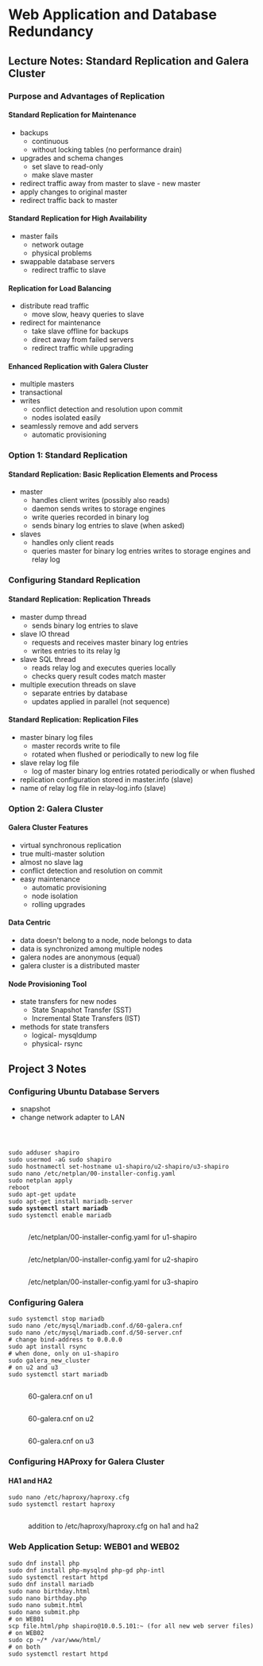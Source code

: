# Web Application and Database Redundancy

## Lecture Notes: Standard Replication and Galera Cluster

### Purpose and Advantages of Replication

#### Standard Replication for Maintenance

* backups
  * continuous
  * without locking tables (no performance drain)
* upgrades and schema changes
  * set slave to read-only&#x20;
  * make slave master
* redirect traffic away from master to slave - new master
* apply changes to original master
* redirect traffic back to master

#### Standard Replication for High Availability

* master fails
  * network outage
  * physical problems
* swappable database servers
  * redirect traffic to slave

#### Replication for Load Balancing

* distribute read traffic
  * move slow, heavy queries to slave
* redirect for maintenance
  * take slave offline for backups
  * direct away from failed servers
  * redirect traffic while upgrading

#### Enhanced Replication with Galera Cluster

* multiple masters
* transactional
* writes
  * conflict detection and resolution upon commit
  * nodes isolated easily
* seamlessly remove and add servers
  * automatic provisioning

### Option 1: Standard Replication

#### Standard Replication: Basic Replication Elements and Process

* master
  * handles client writes (possibly also reads)
  * daemon sends writes to storage engines
  * write queries recorded in binary log
  * sends binary log entries to slave (when asked)
* slaves
  * handles only client reads
  * queries master for binary log entries writes to storage engines and relay log

### Configuring Standard Replication

#### Standard Replication: Replication Threads

* master dump thread
  * sends binary log entries to slave
* slave IO thread
  * requests and receives master binary log entries
  * writes entries to its relay lg
* slave SQL thread
  * reads relay log and executes queries locally
  * checks query result codes match master
* multiple execution threads on slave
  * separate entries by database
  * updates applied in parallel (not sequence)

#### Standard Replication: Replication Files

* master binary log files
  * master records write to file
  * rotated when flushed or periodically to new log file
* slave relay log file
  * log of master binary log entries rotated periodically or when flushed
* replication configuration stored in master.info (slave)
* name of relay log file in relay-log.info (slave)

### Option 2: Galera Cluster

#### Galera Cluster Features

* virtual synchronous replication
* true multi-master solution
* almost no slave lag
* conflict detection and resolution on commit
* easy maintenance
  * automatic provisioning
  * node isolation
  * rolling upgrades

#### Data Centric

* data doesn't belong to a node, node belongs to data
* data is synchronized among multiple nodes
* galera nodes are anonymous (equal)
* galera cluster is a distributed master

#### Node Provisioning Tool

* state transfers for new nodes
  * State Snapshot Transfer (SST)
  * Incremental State Transfers (IST)
* methods for state transfers
  * logical- mysqldump
  * physical- rsync

## Project 3 Notes

### Configuring Ubuntu Database Servers

* snapshot
* change network adapter to LAN

<figure><img src=".gitbook/assets/{820E4AF9-7983-45CD-8885-A4EC05EBCB0C}.png" alt=""><figcaption></figcaption></figure>

<figure><img src=".gitbook/assets/{50CF2B39-D270-47CC-80AC-505D5F726537}.png" alt=""><figcaption></figcaption></figure>

<figure><img src=".gitbook/assets/{8EE665E6-563B-4435-B1A7-D90DAE39DA46}.png" alt=""><figcaption></figcaption></figure>

<pre><code>sudo adduser shapiro
sudo usermod -aG sudo shapiro
sudo hostnamectl set-hostname u1-shapiro/u2-shapiro/u3-shapiro
sudo nano /etc/netplan/00-installer-config.yaml
sudo netplan apply
reboot
sudo apt-get update
sudo apt-get install mariadb-server
<strong>sudo systemctl start mariadb
</strong>sudo systemctl enable mariadb
</code></pre>

<figure><img src=".gitbook/assets/{CC2FBC75-A43A-4D14-A782-403BB2C8B719}.png" alt=""><figcaption><p>/etc/netplan/00-installer-config.yaml for u1-shapiro</p></figcaption></figure>

<figure><img src=".gitbook/assets/{C7F32521-8342-452B-B861-0999C14FF291}.png" alt=""><figcaption><p>/etc/netplan/00-installer-config.yaml for u2-shapiro</p></figcaption></figure>

<figure><img src=".gitbook/assets/{63562FB7-28FD-429C-81CB-8F905B0598BF}.png" alt=""><figcaption><p>/etc/netplan/00-installer-config.yaml for u3-shapiro</p></figcaption></figure>

### Configuring Galera

```
sudo systemctl stop mariadb
sudo nano /etc/mysql/mariadb.conf.d/60-galera.cnf
sudo nano /etc/mysql/mariadb.conf.d/50-server.cnf
# change bind-address to 0.0.0.0
sudo apt install rsync
# when done, only on u1-shapiro
sudo galera_new_cluster
# on u2 and u3
sudo systemctl start mariadb
```

<figure><img src=".gitbook/assets/Screenshot 2024-09-25 at 12.29.08 PM.png" alt=""><figcaption><p>60-galera.cnf on u1</p></figcaption></figure>

<figure><img src=".gitbook/assets/Screenshot 2024-09-25 at 12.29.35 PM.png" alt=""><figcaption><p>60-galera.cnf on u2</p></figcaption></figure>

<figure><img src=".gitbook/assets/Screenshot 2024-09-25 at 12.30.01 PM.png" alt=""><figcaption><p>60-galera.cnf on u3</p></figcaption></figure>

### Configuring HAProxy for Galera Cluster

#### HA1 and HA2

```
sudo nano /etc/haproxy/haproxy.cfg
sudo systemctl restart haproxy
```

<figure><img src=".gitbook/assets/image.png" alt=""><figcaption><p>addition to /etc/haproxy/haproxy.cfg on ha1 and ha2</p></figcaption></figure>

### Web Application Setup: WEB01 and WEB02

```
sudo dnf install php
sudo dnf install php-mysqlnd php-gd php-intl
sudo systemctl restart httpd
sudo dnf install mariadb
sudo nano birthday.html
sudo nano birthday.php
sudo nano submit.html
sudo nano submit.php
# on WEB01
scp file.html/php shapiro@10.0.5.101:~ (for all new web server files)
# on WEB02
sudo cp ~/* /var/www/html/
# on both
sudo systemctl restart httpd
```
